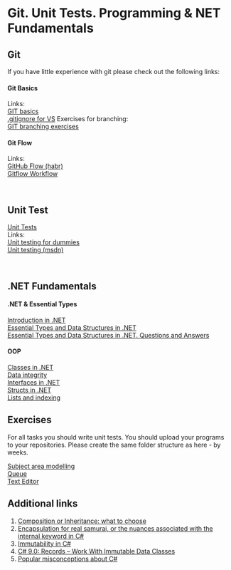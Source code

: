 # Git. Unit Tests. Programming & NET Fundamentals

## Git

If you have little experience with git please check out the following links:
#### Git Basics
Links:  
[GIT basics](https://www.freecodecamp.org/news/learn-the-basics-of-git-in-under-10-minutes-da548267cc91/)  
[.gitignore for VS](https://github.com/github/gitignore/blob/main/VisualStudio.gitignore)
Exercises for branching:  
[GIT branching exercises](https://learngitbranching.js.org/)

#### Git Flow
Links:  
[GitHub Flow (habr)](https://habr.com/ru/post/346066/)  
[Gitflow Workflow](https://www.atlassian.com/git/tutorials/comparing-workflows/gitflow-workflow)  

<br/> 

## Unit Test
[Unit Tests](Unit%20Tests.pdf)  
Links:  
[Unit testing for dummies](https://habr.com/ru/post/169381/)  
[Unit testing (msdn)](https://docs.microsoft.com/en-us/dotnet/core/testing/)  

<br/> 

## .NET Fundamentals

#### .NET & Essential Types 
[Introduction in .NET](NET_Intro.pdf)  
[Essential Types and Data Structures in .NET](Essential%20Types%20and%20Data%20Structures%20in%20.NET.pdf)  
[Essential Types and Data Structures in .NET. Questions and Answers](Essential%20Types%20QnA.pdf)
  
#### OOP
[Classes in .NET](https://ulearn.me/course/basicprogramming/9eb68528-17cb-4d7f-99f3-40210a8f6cef)  
[Data integrity](https://ulearn.me/course/basicprogramming/Tselostnost_dannykh_f177f3c4-c0f8-4759-9d41-2cdb7f22ca15)  
[Interfaces in .NET](https://ulearn.me/course/basicprogramming/Interfeysy_3df89dfb-7f0f-4123-82ac-364c3a426396)  
[Structs in .NET](https://ulearn.me/course/basicprogramming/2f0b0caa-ce22-4068-93bb-e5c1a0f8a2a4)  
[Lists and indexing](https://ulearn.me/Course/BasicProgramming2/Listy_i_indeksatsiya_ff0b5f9b-eb8c-432d-8bab-4bfa9718469a)

## Exercises
For all tasks you should write unit tests. You should upload your programs to your repositories. Please create the same folder structure as here - by weeks. 

[Subject area modelling](OOP.txt)  
[Queue](Queue.txt)  
[Text Editor](Text%20Editor.txt)

## Additional links
1. [Composition or Inheritance: what to choose](https://habr.com/ru/post/325478/)
2. [Encapsulation for real samurai, or the nuances associated with the internal keyword in C#](https://habr.com/ru/post/445804/)
3. [Immutability in C#](https://www.codemag.com/Article/1905041/Immutability-in-C)
4. [C# 9.0: Records – Work With Immutable Data Classes](https://www.thomasclaudiushuber.com/2020/09/01/c-9-0-records-work-with-immutable-data-classes/)
5. [Popular misconceptions about C# ](https://habr.com/ru/post/541786/)